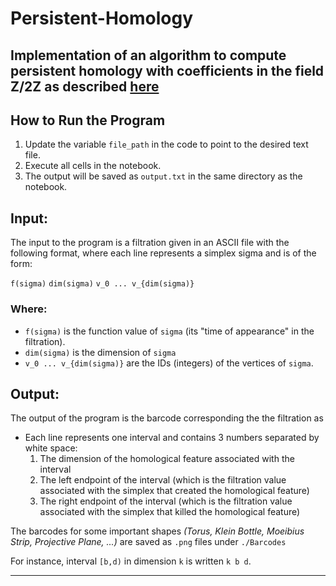 # Persistent-Homology

Implementation of an algorithm to compute persistent homology with coefficients in the field Z/2Z as described [here][1]
-
## How to Run the Program

1. Update the variable `file_path` in the code to point to the desired text file.
2. Execute all cells in the notebook.
3. The output will be saved as `output.txt` in the same directory as the notebook.

## Input:
The input to the program is a filtration given in an ASCII file with the following format, where each line represents a simplex sigma and is of the form:

`f(sigma)` `dim(sigma)` `v_0 ... v_{dim(sigma)}`


### Where:
- `f(sigma)` is the function value of `sigma` (its "time of appearance" in the filtration).
- `dim(sigma)` is the dimension of `sigma`
- `v_0 ... v_{dim(sigma)}` are the IDs (integers) of the vertices of `sigma`.

## Output:
The output of the program is the barcode corresponding the the filtration as

- Each line represents one interval and contains 3 numbers separated by white space:
  1.   The dimension of the homological feature associated with the interval
  2.   The left endpoint of the interval (which is the filtration value associated with the simplex that created the homological feature)
  3.   The right endpoint of the interval (which is the filtration value associated with the simplex that killed the homological feature)

The barcodes for some important shapes _(Torus, Klein Bottle, Moeibius Strip, Projective Plane, ...)_ are saved as `.png` files under `./Barcodes`

For instance, interval `[b,d)` in dimension `k` is written `k b d`.

---

[1]: https://www.enseignement.polytechnique.fr/informatique/INF556/TD4/index.html
